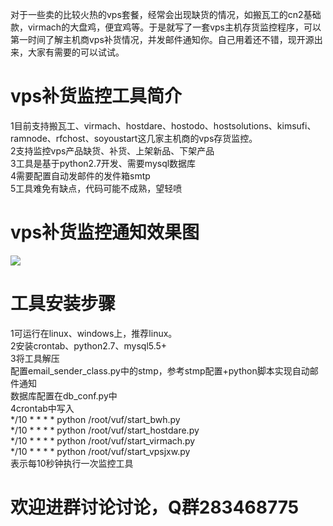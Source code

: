 

对于一些卖的比较火热的vps套餐，经常会出现缺货的情况，如搬瓦工的cn2基础款，virmach的大盘鸡，便宜鸡等。于是就写了一套vps主机存货监控程序，可以第一时间了解主机商vps补货情况，并发邮件通知你。自己用着还不错，现开源出来，大家有需要的可以试试。

<h1>vps补货监控工具简介</h1>
1目前支持搬瓦工、virmach、hostdare、hostodo、hostsolutions、kimsufi、ramnode、rfchost、soyoustart这几家主机商的vps存货监控。<br>
2支持监控vps产品缺货、补货、上架新品、下架产品<br>
3工具是基于python2.7开发、需要mysql数据库<br>
4需要配置自动发邮件的发件箱smtp<br>
5工具难免有缺点，代码可能不成熟，望轻喷<br>
<h1>vps补货监控通知效果图</h1>
 
<img src="https://www.vpsjxw.com/wp-content/uploads/2020/03/2020031508534964.png" />

<h1>工具安装步骤</h1>

1可运行在linux、windows上，推荐linux。<br>
2安装crontab、python2.7、mysql5.5+<br>
3将工具解压<br>
配置email_sender_class.py中的stmp，参考stmp配置+python脚本实现自动邮件通知<br>
数据库配置在db_conf.py中<br>
4crontab中写入<br>
*/10 * * * * python /root/vuf/start_bwh.py<br>
*/10 * * * * python /root/vuf/start_hostdare.py<br>
*/10 * * * * python /root/vuf/start_virmach.py<br>
*/10 * * * * python /root/vuf/start_vpsjxw.py<br>
表示每10秒钟执行一次监控工具<br>
<h1>欢迎进群讨论讨论，Q群283468775</h1>
